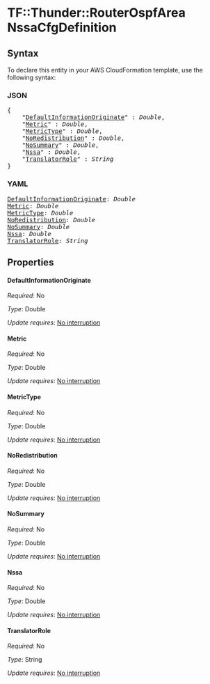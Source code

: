 # TF::Thunder::RouterOspfArea NssaCfgDefinition

## Syntax

To declare this entity in your AWS CloudFormation template, use the following syntax:

### JSON

<pre>
{
    "<a href="#defaultinformationoriginate" title="DefaultInformationOriginate">DefaultInformationOriginate</a>" : <i>Double</i>,
    "<a href="#metric" title="Metric">Metric</a>" : <i>Double</i>,
    "<a href="#metrictype" title="MetricType">MetricType</a>" : <i>Double</i>,
    "<a href="#noredistribution" title="NoRedistribution">NoRedistribution</a>" : <i>Double</i>,
    "<a href="#nosummary" title="NoSummary">NoSummary</a>" : <i>Double</i>,
    "<a href="#nssa" title="Nssa">Nssa</a>" : <i>Double</i>,
    "<a href="#translatorrole" title="TranslatorRole">TranslatorRole</a>" : <i>String</i>
}
</pre>

### YAML

<pre>
<a href="#defaultinformationoriginate" title="DefaultInformationOriginate">DefaultInformationOriginate</a>: <i>Double</i>
<a href="#metric" title="Metric">Metric</a>: <i>Double</i>
<a href="#metrictype" title="MetricType">MetricType</a>: <i>Double</i>
<a href="#noredistribution" title="NoRedistribution">NoRedistribution</a>: <i>Double</i>
<a href="#nosummary" title="NoSummary">NoSummary</a>: <i>Double</i>
<a href="#nssa" title="Nssa">Nssa</a>: <i>Double</i>
<a href="#translatorrole" title="TranslatorRole">TranslatorRole</a>: <i>String</i>
</pre>

## Properties

#### DefaultInformationOriginate

_Required_: No

_Type_: Double

_Update requires_: [No interruption](https://docs.aws.amazon.com/AWSCloudFormation/latest/UserGuide/using-cfn-updating-stacks-update-behaviors.html#update-no-interrupt)

#### Metric

_Required_: No

_Type_: Double

_Update requires_: [No interruption](https://docs.aws.amazon.com/AWSCloudFormation/latest/UserGuide/using-cfn-updating-stacks-update-behaviors.html#update-no-interrupt)

#### MetricType

_Required_: No

_Type_: Double

_Update requires_: [No interruption](https://docs.aws.amazon.com/AWSCloudFormation/latest/UserGuide/using-cfn-updating-stacks-update-behaviors.html#update-no-interrupt)

#### NoRedistribution

_Required_: No

_Type_: Double

_Update requires_: [No interruption](https://docs.aws.amazon.com/AWSCloudFormation/latest/UserGuide/using-cfn-updating-stacks-update-behaviors.html#update-no-interrupt)

#### NoSummary

_Required_: No

_Type_: Double

_Update requires_: [No interruption](https://docs.aws.amazon.com/AWSCloudFormation/latest/UserGuide/using-cfn-updating-stacks-update-behaviors.html#update-no-interrupt)

#### Nssa

_Required_: No

_Type_: Double

_Update requires_: [No interruption](https://docs.aws.amazon.com/AWSCloudFormation/latest/UserGuide/using-cfn-updating-stacks-update-behaviors.html#update-no-interrupt)

#### TranslatorRole

_Required_: No

_Type_: String

_Update requires_: [No interruption](https://docs.aws.amazon.com/AWSCloudFormation/latest/UserGuide/using-cfn-updating-stacks-update-behaviors.html#update-no-interrupt)

